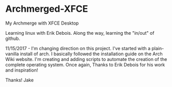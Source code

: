 # Archmerged-XFCE
My Archmerge with XFCE Desktop

Learning linux with Erik Debois.  Along the way, learning the "in/out" of github.

11/15/2017 - I'm changing direction on this project.  I've started with a plain-vanilla install of arch.  I basically followed the installation guide on the Arch Wiki website.  I'm creating and adding scripts to automate the creation of the complete operating system.  Once again, Thanks to Erik Debois for his work and inspiration!

Thanks!  Jake
